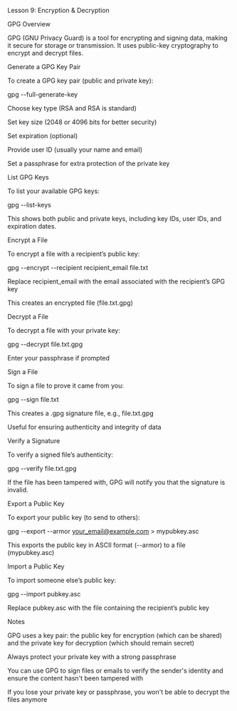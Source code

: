 Lesson 9: Encryption & Decryption

GPG Overview

GPG (GNU Privacy Guard) is a tool for encrypting and signing data, making it secure for storage or transmission. It uses public-key cryptography to encrypt and decrypt files.

Generate a GPG Key Pair

To create a GPG key pair (public and private key):

gpg --full-generate-key

Choose key type (RSA and RSA is standard)

Set key size (2048 or 4096 bits for better security)

Set expiration (optional)

Provide user ID (usually your name and email)

Set a passphrase for extra protection of the private key

List GPG Keys

To list your available GPG keys:

gpg --list-keys

This shows both public and private keys, including key IDs, user IDs, and expiration dates.

Encrypt a File

To encrypt a file with a recipient’s public key:

gpg --encrypt --recipient recipient_email file.txt

Replace recipient_email with the email associated with the recipient’s GPG key

This creates an encrypted file (file.txt.gpg)

Decrypt a File

To decrypt a file with your private key:

gpg --decrypt file.txt.gpg

Enter your passphrase if prompted

Sign a File

To sign a file to prove it came from you:

gpg --sign file.txt

This creates a .gpg signature file, e.g., file.txt.gpg

Useful for ensuring authenticity and integrity of data

Verify a Signature

To verify a signed file’s authenticity:

gpg --verify file.txt.gpg

If the file has been tampered with, GPG will notify you that the signature is invalid.

Export a Public Key

To export your public key (to send to others):

gpg --export --armor your_email@example.com > mypubkey.asc

This exports the public key in ASCII format (--armor) to a file (mypubkey.asc)

Import a Public Key

To import someone else’s public key:

gpg --import pubkey.asc

Replace pubkey.asc with the file containing the recipient’s public key

Notes

GPG uses a key pair: the public key for encryption (which can be shared) and the private key for decryption (which should remain secret)

Always protect your private key with a strong passphrase

You can use GPG to sign files or emails to verify the sender's identity and ensure the content hasn't been tampered with

If you lose your private key or passphrase, you won't be able to decrypt the files anymore

